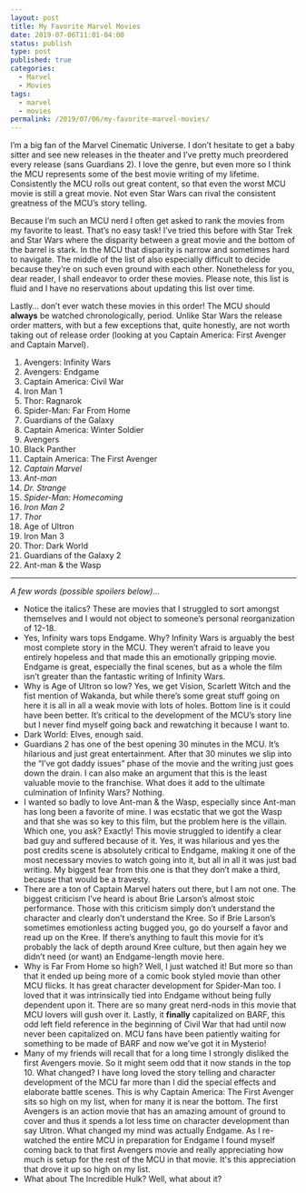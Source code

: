 ```yaml
---
layout: post
title: My Favorite Marvel Movies
date: 2019-07-06T11:01-04:00
status: publish
type: post
published: true
categories:
  - Marvel
  - Movies
tags:
  - marvel
  - movies
permalink: /2019/07/06/my-favorite-marvel-movies/
---
```


I’m a big fan of the Marvel Cinematic Universe. I don’t hesitate to get a baby sitter and see new releases in the theater and I’ve pretty much preordered every release (sans Guardians 2). I love the genre, but even more so I think the MCU represents some of the best movie writing of my lifetime. Consistently the MCU rolls out great content, so that even the worst MCU movie is still a great movie. Not even Star Wars can rival the consistent greatness of the MCU’s story telling.

Because I’m such an MCU nerd I often get asked to rank the movies from my favorite to least. That’s no easy task! I’ve tried this before with Star Trek and Star Wars where the disparity between a great movie and the bottom of the barrel is stark. In the MCU that disparity is narrow and sometimes hard to navigate.  The middle of the list of also especially difficult to decide because they’re on such even ground with each other. Nonetheless for you, dear reader, I shall endeavor to order these movies. Please note, this list is fluid and I have no reservations about updating this list over time.

Lastly… don’t ever watch these movies in this order! The MCU should **always** be watched chronologically, period. Unlike Star Wars the release order matters, with but a few exceptions that, quite honestly, are not worth taking out of release order (looking at you Captain America: First Avenger and Captain Marvel).

1. Avengers: Infinity Wars
2. Avengers: Endgame
3. Captain America: Civil War
4. Iron Man 1
5. Thor: Ragnarok
6. Spider-Man: Far From Home
7. Guardians of the Galaxy
8. Captain America: Winter Soldier
9. Avengers
10. Black Panther
11. Captain America: The First Avenger
12. *Captain Marvel*
13. *Ant-man*
14. *Dr. Strange*
15. *Spider-Man: Homecoming*
16. *Iron Man 2*
17. *Thor*
18. Age of Ultron
19. Iron Man 3
20. Thor: Dark World
21. Guardians of the Galaxy 2
22. Ant-man & the Wasp

----

*A few words (possible spoilers below)...*
- Notice the italics? These are movies that I struggled to sort amongst themselves and I would not object to someone’s personal reorganization of 12-18.
- Yes, Infinity wars tops Endgame. Why? Infinity Wars is arguably the best most complete story in the MCU. They weren’t afraid to leave you entirely hopeless and that made this an emotionally gripping movie. Endgame is great, especially the final scenes, but as a whole the film isn’t greater than the fantastic writing of Infinity Wars.
- Why is Age of Ultron so low? Yes, we get Vision, Scarlett Witch and the fist mention of Wakanda, but while there’s some great stuff going on here it is all in all a weak movie with lots of holes. Bottom line is it could have been better. It’s critical to the development of the MCU’s story line but I never find myself going back and rewatching it because I want to.
- Dark World: Elves, enough said.
- Guardians 2 has one of the best opening 30 minutes in the MCU. It’s hilarious and just great entertainment. After that 30 minutes we slip into the “I’ve got daddy issues” phase of the movie and the writing just goes down the drain. I can also make an argument that this is the least valuable movie to the franchise. What does it add to the ultimate culmination of Infinity Wars? Nothing.
- I wanted so badly to love Ant-man & the Wasp, especially since Ant-man has long been a favorite of mine. I was ecstatic that we got the Wasp and that she was so key to this film, but the problem here is the villain. Which one, you ask? Exactly! This movie struggled to identify a clear bad guy and suffered because of it. Yes, it was hilarious and yes the post credits scene is absolutely critical to Endgame, making it one of the most necessary movies to watch going into it, but all in all it was just bad writing. My biggest fear from this one is that they don’t make a third, because that would be a travesty.
- There are a ton of Captain Marvel haters out there, but I am not one. The biggest criticism I’ve heard is about Brie Larson’s almost stoic performance. Those with this criticism simply don’t understand the character and clearly don’t understand the Kree. So if Brie Larson’s sometimes emotionless acting bugged you, go do yourself a favor and read up on the Kree. If there’s anything to fault this movie for it’s probably the lack of depth around Kree culture, but then again hey we didn’t need (or want) an Endgame-length movie here.
- Why is Far From Home so high? Well, I just watched it! But more so than that it ended up being more of a comic book styled movie than other MCU flicks. It has great character development for Spider-Man too. I loved that it was intrinsically tied into Endgame without being fully dependent upon it. There are so many great nerd-nods in this movie that MCU lovers will gush over it. Lastly, it **finally** capitalized on BARF, this odd left field reference in the beginning of Civil War that had until now never been capitalized on. MCU fans have been patiently waiting for something to be made of BARF and now we’ve got it in Mysterio!
- Many of my friends will recall that for a long time I strongly disliked the first Avengers movie. So it might seem odd that it now stands in the top 10. What changed? I have long loved the story telling and character development of the MCU far more than I did the special effects and elaborate battle scenes. This is why Captain America: The First Avenger sits so high on my list, when for many it is near the bottom. The first Avengers is an action movie that has an amazing amount of ground to cover and thus it spends a lot less time on character development than say Ultron. What changed my mind was actually Endgame. As I re-watched the entire MCU in preparation for Endgame I found myself coming back to that first Avengers movie and really appreciating how much is setup for the rest of the MCU in that movie. It's this appreciation that drove it up so high on my list.
- What about The Incredible Hulk? Well, what about it?

